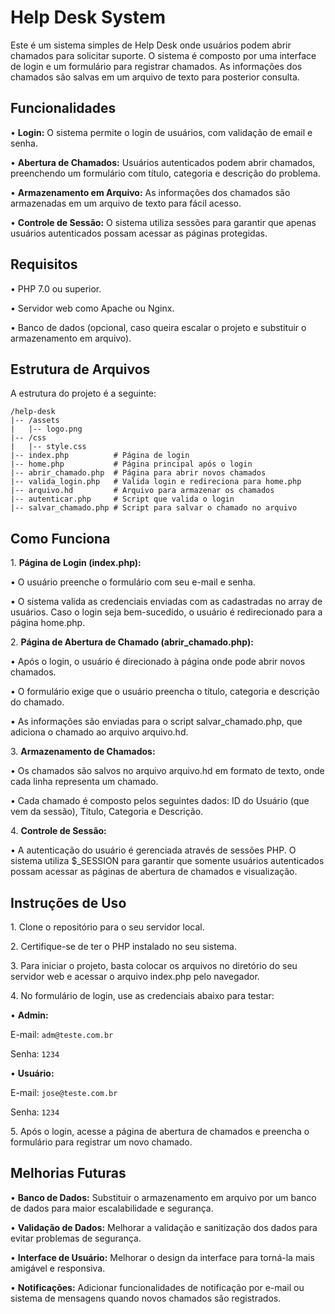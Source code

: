 <h1>Help Desk System
</h1>

<p>Este é um sistema simples de Help Desk onde usuários podem abrir chamados para solicitar suporte. 
  O sistema é composto por uma interface de login e um formulário para registrar chamados. As informações dos chamados 
  são salvas em um arquivo de texto para posterior consulta.
</p>

<h2>Funcionalidades</h2>


<p>• <b>Login:</b> O sistema permite o login de usuários, com validação de email e senha.</p>
<p>• <b>Abertura de Chamados:</b> Usuários autenticados podem abrir chamados, preenchendo um formulário com título, categoria e descrição do problema.</p>
<p>• <b>Armazenamento em Arquivo:</b> As informações dos chamados são armazenadas em um arquivo de texto para fácil acesso.</p>
<p>• <b>Controle de Sessão:</b> O sistema utiliza sessões para garantir que apenas usuários autenticados possam acessar as páginas protegidas.</p>


<h2>Requisitos</h2>
<p>• PHP 7.0 ou superior.
</p>
<p>• Servidor web como Apache ou Nginx.
</p>
<p>• Banco de dados (opcional, caso queira escalar o projeto e substituir o armazenamento em arquivo).
</p>


<h2>Estrutura de Arquivos
</h2>
<p>A estrutura do projeto é a seguinte:</p>

```
/help-desk
|-- /assets
|   |-- logo.png
|-- /css
|   |-- style.css
|-- index.php          # Página de login
|-- home.php           # Página principal após o login
|-- abrir_chamado.php  # Página para abrir novos chamados
|-- valida_login.php   # Valida login e redireciona para home.php
|-- arquivo.hd         # Arquivo para armazenar os chamados
|-- autenticar.php     # Script que valida o login
|-- salvar_chamado.php # Script para salvar o chamado no arquivo

```


<h2>Como Funciona
</h2>
<p>1. <b>Página de Login (index.php):</b></p>
<p>• O usuário preenche o formulário com seu e-mail e senha.
</p>
<p>• O sistema valida as credenciais enviadas com as cadastradas no array de usuários. Caso o login seja bem-sucedido, o usuário é redirecionado para a página home.php.
</p>

<p>2. <b>Página de Abertura de Chamado (abrir_chamado.php):
</b></p>
<p>• Após o login, o usuário é direcionado à página onde pode abrir novos chamados.
</p>
<p>• O formulário exige que o usuário preencha o título, categoria e descrição do chamado.
</p>
<p>• As informações são enviadas para o script salvar_chamado.php, que adiciona o chamado ao arquivo arquivo.hd.
</p>


<p>3. <b>Armazenamento de Chamados:</b></p>
<p>• Os chamados são salvos no arquivo arquivo.hd em formato de texto, onde cada linha representa um chamado.
</p>
<p>• Cada chamado é composto pelos seguintes dados: ID do Usuário (que vem da sessão), Título, Categoria e Descrição.
</p>

<p>4. <b>Controle de Sessão:</b></p>
<p>• A autenticação do usuário é gerenciada através de sessões PHP. O sistema utiliza $_SESSION para garantir que somente usuários 
  autenticados possam acessar as páginas de abertura de chamados e visualização.
</p>



<h2>Instruções de Uso
</h2>

<p>1. Clone o repositório para o seu servidor local.</p>
<p>2. Certifique-se de ter o PHP instalado no seu sistema.
</p>
<p>3. Para iniciar o projeto, basta colocar os arquivos no diretório do seu servidor web e acessar o arquivo index.php pelo navegador.</p>
<p>4. No formulário de login, use as credenciais abaixo para testar:</p>

<p>• <b>Admin:
</b></p>
<p>E-mail: <code>adm@teste.com.br</code></p>
<p>Senha: <code>1234</code></p>

<p>• <b>Usuário:</b></p>
<p>E-mail: <code>jose@teste.com.br</code></p>
<p>Senha: <code>1234</code></p>

<p>5. Após o login, acesse a página de abertura de chamados e preencha o formulário para registrar um novo chamado.</p>


<h2>Melhorias Futuras
</h2>
<p>• <b>Banco de Dados:</b> Substituir o armazenamento em arquivo por um banco de dados para maior escalabilidade e segurança.</p>
<p>• <b>Validação de Dados:</b> Melhorar a validação e sanitização dos dados para evitar problemas de segurança.
</p>
<p>• <b>Interface de Usuário:</b> Melhorar o design da interface para torná-la mais amigável e responsiva.
</p>
<p>• <b>Notificações:</b> Adicionar funcionalidades de notificação por e-mail ou sistema de mensagens quando novos chamados são registrados.
</p>















